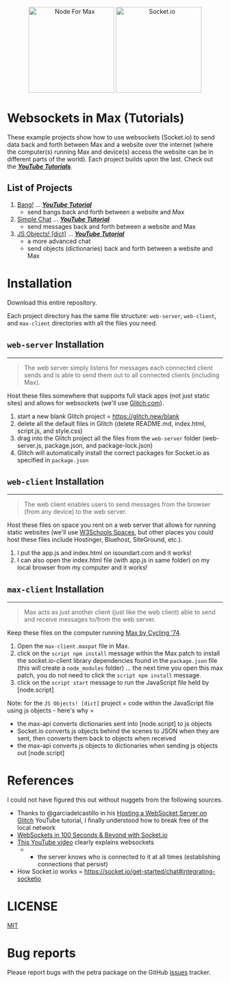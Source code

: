 <p align="center">
	<img src="https://docs.cycling74.com/nodeformax/api/n4m-icon.png" width="200" height="200" alt="Node For Max">
    <img src="https://socket.io/images/logo.svg" width="200" height="200" alt="Socket.io">
</p>

# Websockets in Max (Tutorials)

These example projects show how to use websockets (Socket.io) to send data back and forth between Max and a website over the internet (where the computer(s) running Max and device(s) access the website can be in different parts of the world). Each project builds upon the last. Check out the [***YouTube Tutorials***]().

## List of Projects

1. [Bang!](./part1_bang) ... [***YouTube Tutorial***]()
    - send bangs back and forth between a website and Max
2. [Simple Chat](./part2_simple-chat/) ... [***YouTube Tutorial***]()
    - send messages back and forth between a website and Max
3. [JS Objects! [dict]](./part3_objects/) ... [***YouTube Tutorial***]()
    - a more advanced chat
    - send objects (dictionaries) back and forth between a website and Max

# Installation

Download this entire repository.

Each project directory has the same file structure: `web-server`, `web-client`, and `max-client` directories with all the files you need.

## `web-server` Installation
---
> The web server simply listens for messages each connected client sends and is able to send them out to all connected clients (including Max).

Host these files somewhere that supports full stack apps (not just static sites) and allows for websockets (we'll use [Glitch.com](https://glitch.com)).

1. start a new blank Glitch project = https://glitch.new/blank
2. delete all the default files in Glitch (delete README.md, index.html, script.js, and style.css)
3. drag into the Glitch project all the files from the `web-server` folder (web-server.js, package.json, and package-lock.json)
4. Glitch will automatically install the correct packages for Socket.io as specified in `package.json`


## `web-client` Installation
---
> The web client enables users to send messages from the browser (from any device) to the web server.

Host these files on space you rent on a web server that allows for running static websites (we'll use [W3Schools Spaces](https://www.w3schools.com/spaces/), but other places you could host these files include Hostinger, Bluehost, SiteGround, etc.).

1. I put the app.js and index.html on isoundart.com and it works!
2. I can also open the index.html file (with app.js in same folder) on my local browser from my computer and it works!



## `max-client` Installation
---
> Max acts as just another client (just like the web client) able to send and receive messages to/from the web server.

Keep these files on the computer running [Max by Cycling '74](https://cycling74.com/products/max).

1. Open the `max-client.maxpat` file in Max.
2. click on the `script npm install` message within the Max patch to install the socket.io-client library dependencies found in the `package.json` file (this will create a `node_modules` folder) ... the next time you open this max patch, you do not need to click the `script npm install` message.
3. click on the `script start` message to run the JavaScript file held by [node.script]

Note: for the `JS Objects! [dict]` project = code within the JavaScript file using js objects - here's why =
- the max-api converts dictionaries sent into [node.script] to js objects
- Socket.io converts js objects behind the scenes to JSON when they are sent, then converts them back to objects when received
- the max-api converts js objects to dictionaries when sending js objects out [node.script]


# References
I could not have figured this out without nuggets from the following sources.
- Thanks to @garciadelcastillo in his [Hosting a WebSocket Server on Glitch](https://youtu.be/eLPhUFHKm0M) YouTube tutorial, I finally understood how to break free of the local network
- [WebSockets in 100 Seconds & Beyond with Socket.io](https://youtu.be/1BfCnjr_Vjg)
- [This YouTube video](https://youtu.be/fG4dkrlaZAA?t=311) clearly explains websockets
    - - the server knows who is connected to it at all times (establishing connections that persist)
- How Socket.io works = https://socket.io/get-started/chat#integrating-socketio


# LICENSE

[MIT](./LICENSE)

# Bug reports

Please report bugs with the petra package on the GitHub [issues](https://github.com/benjohansen/Websockets-in-Max/issues) tracker.